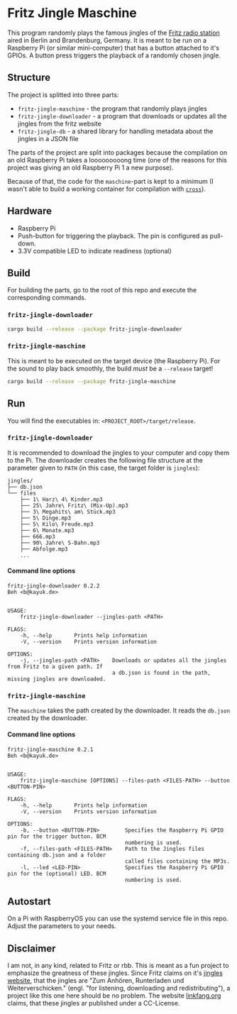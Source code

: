 # Fritz Jingle Maschine

This program randomly plays the famous jingles of the [Fritz radio station](https://www.fritz.de) aired in Berlin and Brandenburg, Germany.
It is meant to be run on a Raspberry Pi (or similar mini-computer) that has a button attached to it's GPIOs. A button press triggers the playback of a randomly chosen jingle.

## Structure

The project is splitted into three parts:

* `fritz-jingle-maschine` - the program that randomly plays jingles
* `fritz-jingle-downloader` - a program that downloads or updates all the jingles from the fritz website
* `fritz-jingle-db` - a shared library for handling metadata about the jingles in a JSON file

The parts of the project are split into packages because the compilation on an old Raspberry Pi takes a looooooooong time (one of the reasons for this project was giving an old Raspberry Pi 1 a new purpose). 

Because of that, the code for the `maschine`-part is kept to a minimum (I wasn't able to build a working container for compilation with [`cross`](https://github.com/rust-embedded/cross)).

## Hardware

* Raspberry Pi
* Push-button for triggering the playback. The pin is configured as pull-down.
* 3.3V compatible LED to indicate readiness (optional)

## Build

For building the parts, go to the root of this repo and execute the corresponding commands.

### `fritz-jingle-downloader`

``` bash
cargo build --release --package fritz-jingle-downloader
```

### `fritz-jingle-maschine`

This is meant to be executed on the target device (the Raspberry Pi).
For the sound to play back smoothly, the build *must* be a `--release` target!

``` bash
cargo build --release --package fritz-jingle-maschine
```

## Run

You will find the executables in: `<PROJECT_ROOT>/target/release`.

### `fritz-jingle-downloader`

It is recommended to download the jingles to your computer and copy them to the Pi.
The downloader creates the following file structure at the parameter given to `PATH` (in this case, the target folder is `jingles`):

```
jingles/
├── db.json
└── files
    ├── 1\ Harz\ 4\ Kinder.mp3
    ├── 25\ Jahre\ Fritz\ (Mix-Up).mp3
    ├── 3\ Megahits\ am\ Stück.mp3
    ├── 5\ Dinge.mp3
    ├── 5\ Kilo\ Freude.mp3
    ├── 6\ Monate.mp3
    ├── 666.mp3
    ├── 90\ Jahre\ S-Bahn.mp3
    ├── Abfolge.mp3
    ...
```

#### Command line options

```
fritz-jingle-downloader 0.2.2
Beh <b@kayuk.de>


USAGE:
    fritz-jingle-downloader --jingles-path <PATH>

FLAGS:
    -h, --help       Prints help information
    -V, --version    Prints version information

OPTIONS:
    -j, --jingles-path <PATH>    Downloads or updates all the jingles from Fritz to a given path. If
                                 a db.json is found in the path, missing jingles are downloaded.
```

### `fritz-jingle-maschine`

The `maschine` takes the path created by the downloader. It reads the `db.json` created by the downloader.

#### Command line options

```
fritz-jingle-maschine 0.2.1
Beh <b@kayuk.de>


USAGE:
    fritz-jingle-maschine [OPTIONS] --files-path <FILES-PATH> --button <BUTTON-PIN>

FLAGS:
    -h, --help       Prints help information
    -V, --version    Prints version information

OPTIONS:
    -b, --button <BUTTON-PIN>        Specifies the Raspberry Pi GPIO pin for the trigger button. BCM
                                     numbering is used.
    -f, --files-path <FILES-PATH>    Path to the Jingles files containing db.json and a folder
                                     called files containing the MP3s.
    -l, --led <LED-PIN>              Specifies the Raspberry Pi GPIO pin for the (optional) LED. BCM
                                     numbering is used.
```

##  Autostart

On a Pi with RaspberryOS you can use the systemd service file in this repo. Adjust the parameters to your needs.

## Disclaimer

I am not, in any kind, related to Fritz or rbb. This is meant as a fun project to emphasize the greatness of these jingles. Since Fritz claims on it's [jingles website](https://www.fritz.de/programm/jingles/), that the jingles are "Zum Anhören, Runterladen und Weiterverschicken." (engl. "for listening, downloading and redistributing"), a project like this one here should be no problem. The website [linkfang.org](https://de.linkfang.org/wiki/Creative_Commons) claims, that these jingles ar published under a CC-License.
